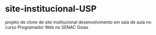 # site-institucional-USP
projeto de clone de site institucional desenvolvimento em sala de aula no curso Programador Web no SENAC Goias
